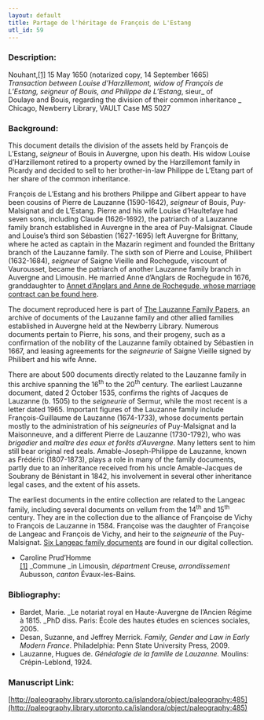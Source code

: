 ```yaml
---
layout: default
title: Partage de l'héritage de François de L'Estang
utl_id: 59
---
```


### Description:

Nouhant,<a id="_ftnref1">[[1]](#_ftn1)</a> 15 May 1650 (notarized copy, 14 September 1665)<br>
_Transaction between Louise d’Harzillemont, widow of François de L’Estang, _seigneur_ of Bouis, and Philippe de L’Estang_, sieur_ of Doulaye and Bouis, regarding the division of their common inheritance _<br>
Chicago, Newberry Library, VAULT Case MS 5027

### Background:

This document details the division of the assets held by François de L’Estang, _seigneur_ of Bouis in Auvergne, upon his death. His widow Louise d’Harzillemont retired to a property owned by the Harzillemont family in Picardy and decided to sell to her brother-in-law Philippe de L’Etang part of her share of the common inheritance.

François de L’Estang and his brothers Philippe and Gilbert appear to have been cousins of Pierre de Lauzanne (1590-1642), _seigneur_ of Bouis, Puy-Malsignat and de L’Estang. Pierre and his wife Louise d’Haultefaye had seven sons, including Claude (1626-1692), the patriarch of a Lauzanne family branch established in Auvergne in the area of Puy-Malsignat. Claude and Louise’s third son Sébastien (1627-1695) left Auvergne for Brittany, where he acted as captain in the Mazarin regiment and founded the Brittany branch of the Lauzanne family. The sixth son of Pierre and Louise, Philibert (1632-1684), _seigneur_ of Saigne Vieille and Rochegude, viscount of Vaurousset, became the patriarch of another Lauzanne family branch in Auvergne and Limousin. He married Anne d’Anglars de Rochegude in 1676, granddaughter to [Annet d’Anglars and Anne de Rochegude, whose marriage contract can be found here](https://paleography.library.utoronto.ca/islandora/object/paleography:487#26fff7da-f2ac-4afd-bf83-c5b31f5c6563).

The document reproduced here is part of [The Lauzanne Family Papers](https://www.newberry.org/lauzanne-family-papers), an archive of documents of the Lauzanne family and other allied families established in Auvergne held at the Newberry Library. Numerous documents pertain to Pierre, his sons, and their progeny, such as a confirmation of the nobility of the Lauzanne family obtained by Sébastien in 1667, and leasing agreements for the _seigneurie_ of Saigne Vieille signed by Philibert and his wife Anne.

There are about 500 documents directly related to the Lauzanne family in this archive spanning the 16<sup>th</sup> to the 20<sup>th</sup> century. The earliest Lauzanne document, dated 2 October 1535, confirms the rights of Jacques de Lauzanne (b. 1505) to the _seigneurie_ of Sermur, while the most recent is a letter dated 1965. Important figures of the Lauzanne family include François-Guillaume de Lauzanne (1674-1733), whose documents pertain mostly to the administration of his _seigneuries_ of Puy-Malsignat and la Maisonneuve, and a different Pierre de Lauzanne (1730-1792), who was _brigadier_ and _maître des eaux et forêts d’Auvergne_. Many letters sent to him still bear original red seals. Amable-Joseph-Philippe de Lauzanne, known as Frédéric (1807-1873), plays a role in many of the family documents, partly due to an inheritance received from his uncle Amable-Jacques de Soubrany de Bénistant in 1842, his involvement in several other inheritance legal cases, and the extent of his assets.

The earliest documents in the entire collection are related to the Langeac family, including several documents on vellum from the 14<sup>th</sup> and 15<sup>th</sup> century. They are in the collection due to the alliance of Françoise de Vichy to François de Lauzanne in 1584. Françoise was the daughter of Françoise de Langeac and François de Vichy, and heir to the _seigneurie_ of the Puy-Malsignat. [Six Langeac family documents](https://paleography.library.utoronto.ca/islandora/search/catch_all_fields_mt%3A%28Langeac%29?f%5b0%5d=-entity_type%3A%22node%22&sort=mods_originInfo_qualifier_approximate_dateIssued_s%20asc) are found in our digital collection.

- Caroline Prud’Homme<br>
<a id="_ftn1">[[1]](#_ftnref1)</a> _Commune _in Limousin, _départment_ Creuse, _arrondissement_ Aubusson, _canton_ Évaux-les-Bains. 

### Bibliography:

- Bardet, Marie. _Le notariat royal en Haute-Auvergne de l’Ancien Régime à 1815. _PhD diss. Paris: École des hautes études en sciences sociales, 2005.
- Desan, Suzanne, and Jeffrey Merrick. _Family, Gender and Law in Early Modern France_. Philadelphia: Penn State University Press, 2009.
- Lauzanne, Hugues de. _Généalogie de la famille de Lauzanne._ Moulins: Crépin-Leblond, 1924.

### Manuscript Link:

[http://paleography.library.utoronto.ca/islandora/object/paleography:485](http://paleography.library.utoronto.ca/islandora/object/paleography:485)

